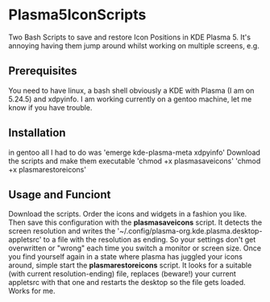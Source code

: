# Plasma5IconScripts
Two Bash Scripts to save and restore Icon Positions in KDE Plasma 5. It's annoying having them jump around whilst working on multiple screens, e.g.

## Prerequisites
You need to have linux, a bash shell obviously a KDE with Plasma (I am on 5.24.5) and xdpyinfo.
I am working currently on a gentoo machine, let me know if you have trouble.
## Installation
in gentoo all I had to do was 
'emerge kde-plasma-meta xdpyinfo'
Download the scripts and make them executable
'chmod +x plasmasaveicons'
'chmod +x plasmarestoreicons'

## Usage and Funciont
Download the scripts. Order the icons and widgets in a fashion you like. Then save this configuration with the **plasmasaveicons** script. It detects the screen resolution and writes the '~/.config/plasma-org.kde.plasma.desktop-appletsrc' to a file with the resolution as ending. So your settings don't get overwritten or "wrong" each time you switch a monitor or screen size. 
Once you find yourself again in a state where plasma has juggled your icons around, simple start the **plasmarestoreicons** script. It looks for a suitable (with current resolution-ending) file, replaces (beware!) your current appletsrc with that one and restarts the desktop so the file gets loaded. Works for me.
